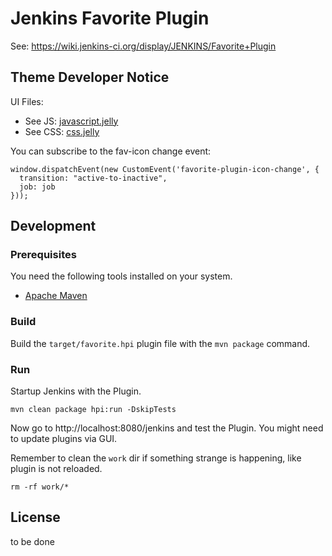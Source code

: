 # Jenkins Favorite Plugin

See: https://wiki.jenkins-ci.org/display/JENKINS/Favorite+Plugin


## Theme Developer Notice

UI Files:

  * See JS: [javascript.jelly](./src/main/resources/hudson/plugins/favorite/assets/javascript.jelly)
  * See CSS: [css.jelly](./src/main/resources/hudson/plugins/favorite/assets/css.jelly)

You can subscribe to the fav-icon change event:

```
window.dispatchEvent(new CustomEvent('favorite-plugin-icon-change', {
  transition: "active-to-inactive",
  job: job
}));
```


## Development

### Prerequisites

You need the following tools installed on your system.

  * [Apache Maven](https://maven.apache.org/)
  
### Build

Build the `target/favorite.hpi` plugin file with the `mvn package` command.

### Run

Startup Jenkins with the Plugin.  

```
mvn clean package hpi:run -DskipTests
```

Now go to http://localhost:8080/jenkins and test the Plugin.
You might need to update plugins via GUI.

Remember to clean the `work` dir if something strange is happening, like plugin is not reloaded.

```
rm -rf work/*
```

## License

to be done